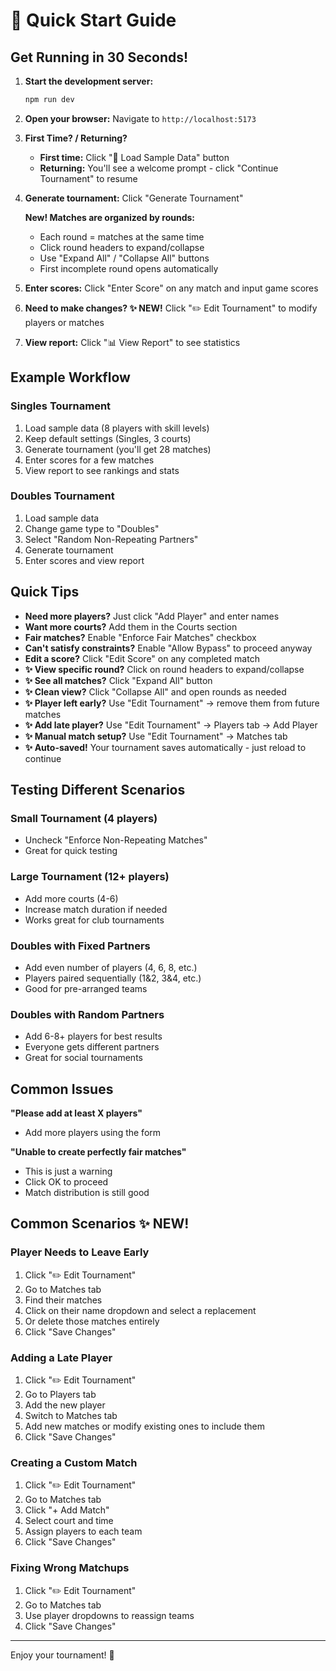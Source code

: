# 🚀 Quick Start Guide

## Get Running in 30 Seconds!

1. **Start the development server:**
   ```bash
   npm run dev
   ```

2. **Open your browser:**
   Navigate to `http://localhost:5173`

3. **First Time? / Returning?**
   - **First time:** Click "🎯 Load Sample Data" button
   - **Returning:** You'll see a welcome prompt - click "Continue Tournament" to resume

4. **Generate tournament:**
   Click "Generate Tournament"
   
   **New! Matches are organized by rounds:**
   - Each round = matches at the same time
   - Click round headers to expand/collapse
   - Use "Expand All" / "Collapse All" buttons
   - First incomplete round opens automatically

5. **Enter scores:**
   Click "Enter Score" on any match and input game scores

6. **Need to make changes? ✨ NEW!**
   Click "✏️ Edit Tournament" to modify players or matches

7. **View report:**
   Click "📊 View Report" to see statistics

## Example Workflow

### Singles Tournament
1. Load sample data (8 players with skill levels)
2. Keep default settings (Singles, 3 courts)
3. Generate tournament (you'll get 28 matches)
4. Enter scores for a few matches
5. View report to see rankings and stats

### Doubles Tournament
1. Load sample data
2. Change game type to "Doubles"
3. Select "Random Non-Repeating Partners"
4. Generate tournament
5. Enter scores and view report

## Quick Tips

- **Need more players?** Just click "Add Player" and enter names
- **Want more courts?** Add them in the Courts section
- **Fair matches?** Enable "Enforce Fair Matches" checkbox
- **Can't satisfy constraints?** Enable "Allow Bypass" to proceed anyway
- **Edit a score?** Click "Edit Score" on any completed match
- **✨ View specific round?** Click on round headers to expand/collapse
- **✨ See all matches?** Click "Expand All" button
- **✨ Clean view?** Click "Collapse All" and open rounds as needed
- **✨ Player left early?** Use "Edit Tournament" → remove them from future matches
- **✨ Add late player?** Use "Edit Tournament" → Players tab → Add Player
- **✨ Manual match setup?** Use "Edit Tournament" → Matches tab
- **✨ Auto-saved!** Your tournament saves automatically - just reload to continue

## Testing Different Scenarios

### Small Tournament (4 players)
- Uncheck "Enforce Non-Repeating Matches"
- Great for quick testing

### Large Tournament (12+ players)
- Add more courts (4-6)
- Increase match duration if needed
- Works great for club tournaments

### Doubles with Fixed Partners
- Add even number of players (4, 6, 8, etc.)
- Players paired sequentially (1&2, 3&4, etc.)
- Good for pre-arranged teams

### Doubles with Random Partners
- Add 6-8+ players for best results
- Everyone gets different partners
- Great for social tournaments

## Common Issues

**"Please add at least X players"**
- Add more players using the form

**"Unable to create perfectly fair matches"**
- This is just a warning
- Click OK to proceed
- Match distribution is still good

## Common Scenarios ✨ NEW!

### Player Needs to Leave Early
1. Click "✏️ Edit Tournament"
2. Go to Matches tab
3. Find their matches
4. Click on their name dropdown and select a replacement
5. Or delete those matches entirely
6. Click "Save Changes"

### Adding a Late Player
1. Click "✏️ Edit Tournament"
2. Go to Players tab
3. Add the new player
4. Switch to Matches tab
5. Add new matches or modify existing ones to include them
6. Click "Save Changes"

### Creating a Custom Match
1. Click "✏️ Edit Tournament"
2. Go to Matches tab
3. Click "+ Add Match"
4. Select court and time
5. Assign players to each team
6. Click "Save Changes"

### Fixing Wrong Matchups
1. Click "✏️ Edit Tournament"
2. Go to Matches tab
3. Use player dropdowns to reassign teams
4. Click "Save Changes"

---

Enjoy your tournament! 🎾
